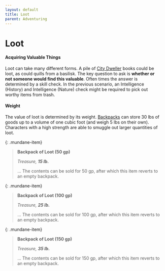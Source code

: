 ```yaml
---
layout: default
title: Loot
parent: Adventuring
---
```


# Loot

#### Acquiring Valuable Things

Loot can take many different forms. A pile of [City Dweller](../the_frontier/city_dwellers/index) books could be loot, as could quills from a basilisk. The key question to ask is **whether or not someone would find this valuable**. Often times the answer is determined by a skill check. In the previous scenario, an Intelligence (History) and Intelligence (Nature) check might be required to pick out worthy items from trash.

#### Weight

The value of loot is determined by its weight. [Backpacks](../gear/adventuring_gear/tools) can store 30 lbs of goods up to a volume of one cubic foot (and weigh 5 lbs on their own). Characters with a high strength are able to smuggle out larger quantities of loot.

{: .mundane-item}
> **Backpack of Loot (50 gp)**
>
> *Treasure, **15 lb.***
>
> ... The contents can be sold for 50 gp, after which this item reverts to an empty backpack.

{: .mundane-item}
> **Backpack of Loot (100 gp)**
>
> *Treasure, **25 lb.***
>
> ... The contents can be sold for 100 gp, after which this item reverts to an empty backpack.

{: .mundane-item}
> **Backpack of Loot (150 gp)**
>
> *Treasure, **35 lb.***
>
> ... The contents can be sold for 150 gp, after which this item reverts to an empty backpack.
